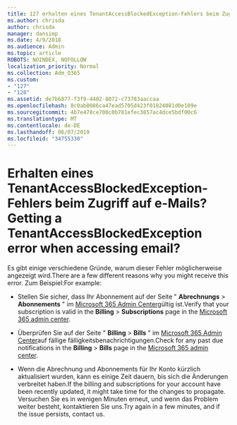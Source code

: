 ```yaml
---
title: 127 erhalten eines TenantAccessBlockedException-Fehlers beim Zugriff auf e-Mails?
ms.author: chrisda
author: chrisda
manager: dansimp
ms.date: 4/9/2018
ms.audience: Admin
ms.topic: article
ROBOTS: NOINDEX, NOFOLLOW
localization_priority: Normal
ms.collection: Adm_O365
ms.custom:
- "127"
- "128"
ms.assetid: de7b6877-f3f9-4402-8072-c73783aaccaa
ms.openlocfilehash: 8c0ab0086ca47ead5705d423f01824081d0e109e
ms.sourcegitcommit: 4b7e478ce700c0b781efec3857ac4dce5bdf00c6
ms.translationtype: MT
ms.contentlocale: de-DE
ms.lasthandoff: 06/07/2019
ms.locfileid: "34755330"
---
```

# <a name="getting-a-tenantaccessblockedexception-error-when-accessing-email"></a><span data-ttu-id="6a2a5-102">Erhalten eines TenantAccessBlockedException-Fehlers beim Zugriff auf e-Mails?</span><span class="sxs-lookup"><span data-stu-id="6a2a5-102">Getting a TenantAccessBlockedException error when accessing email?</span></span>

<span data-ttu-id="6a2a5-103">Es gibt einige verschiedene Gründe, warum dieser Fehler möglicherweise angezeigt wird.</span><span class="sxs-lookup"><span data-stu-id="6a2a5-103">There are a few different reasons why you might receive this error.</span></span> <span data-ttu-id="6a2a5-104">Zum Beispiel:</span><span class="sxs-lookup"><span data-stu-id="6a2a5-104">For example:</span></span>

- <span data-ttu-id="6a2a5-105">Stellen Sie sicher, dass Ihr Abonnement auf der Seite " **Abrechnungs** \> **Abonnements** " im [Microsoft 365 Admin Center](https://portal.office.com/adminportal/home#/subscriptions)gültig ist.</span><span class="sxs-lookup"><span data-stu-id="6a2a5-105">Verify that your subscription is valid in the **Billing** \> **Subscriptions** page in the [Microsoft 365 admin center](https://portal.office.com/adminportal/home#/subscriptions).</span></span>

- <span data-ttu-id="6a2a5-106">Überprüfen Sie auf der Seite " **Billing** \> **Bills** " im [Microsoft 365 Admin Center](https://portal.office.com/adminportal/home#/billoverview)auf fällige fälligkeitsbenachrichtigungen.</span><span class="sxs-lookup"><span data-stu-id="6a2a5-106">Check for any past due notifications in the **Billing** \> **Bills** page in the [Microsoft 365 admin center](https://portal.office.com/adminportal/home#/billoverview).</span></span>

- <span data-ttu-id="6a2a5-107">Wenn die Abrechnung und Abonnements für Ihr Konto kürzlich aktualisiert wurden, kann es einige Zeit dauern, bis sich die Änderungen verbreitet haben.</span><span class="sxs-lookup"><span data-stu-id="6a2a5-107">If the billing and subscriptions for your account have been recently updated, it might take time for the changes to propagate.</span></span> <span data-ttu-id="6a2a5-108">Versuchen Sie es in wenigen Minuten erneut, und wenn das Problem weiter besteht, kontaktieren Sie uns.</span><span class="sxs-lookup"><span data-stu-id="6a2a5-108">Try again in a few minutes, and if the issue persists, contact us.</span></span>
